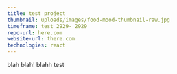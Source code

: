 ```yaml
---
title: test project
thumbnail: uploads/images/food-mood-thumbnail-raw.jpg
timeframe: test 2929- 2929
repo-url: here.com
website-url: there.com
technologies: react
---
```

blah blah! blahh test